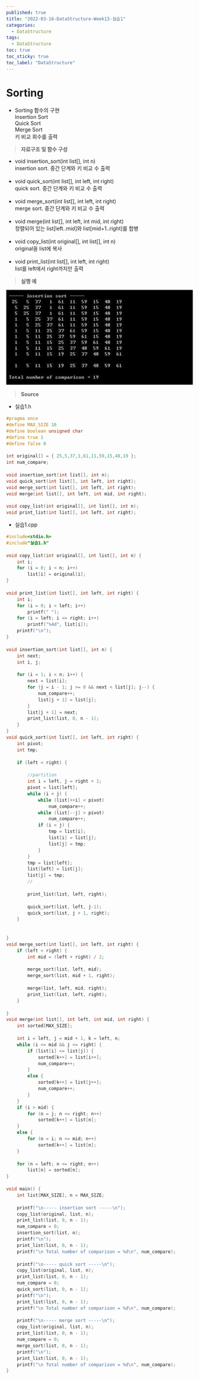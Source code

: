```yaml
---
published: true
title: "2022-03-16-DataStructure-Week13-실습1"
categories:
  - DataStructure
tags:
  - DataStructure
toc: true
toc_sticky: true
toc_label: "DataStructure"
---
```


# Sorting

- Sorting 함수의 구현  
  Insertion Sort  
  Quick Sort  
  Merge Sort  
  키 비교 회수를 출력

> **자료구조 및 함수 구성**

- void insertion_sort(int list[], int n)  
  insertion sort. 중간 단계와 키 비교 수 출력  
  <br>
- void quick_sort(int list[], int left, int right)  
  quick sort. 중간 단계와 키 비교 수 출력  
  <br>
- void merge_sort(int list[], int left, int right)  
  merge sort. 중간 단계와 키 비교 수 출력  
  <br>
- void merge(int list[], int left, int mid, int right)  
  정렬되어 있는 list[left..mid]와 list[mid+1..right]를 합병  
  <br>
- void copy_list(int original[], int list[], int n)  
  original을 list에 복사  
  <br>
- void print_list(int list[], int left, int right)  
  list를 left에서 right까지만 출력

> **실행 예**

![image](https://github.com/222SeungHyun/222SeungHyun.github.io/blob/master/_images/%EC%9E%90%EB%A3%8C%EA%B5%AC%EC%A1%B0%EC%99%80%EC%8B%A4%EC%8A%B5-13%EC%9E%A5-%EC%8B%A4%EC%8A%B51-1.png?raw=true)

> **Source**

- 실습1.h

```C++
#pragma once
#define MAX_SIZE 10
#define boolean unsigned char
#define true 1
#define false 0

int original[] = { 25,5,37,1,61,11,59,15,48,19 };
int num_compare;

void insertion_sort(int list[], int n);
void quick_sort(int list[], int left, int right);
void merge_sort(int list[], int left, int right);
void merge(int list[], int left, int mid, int right);

void copy_list(int original[], int list[], int n);
void print_list(int list[], int left, int right);
```

- 실습1.cpp

```C++
#include<stdio.h>
#include"실습1.h"

void copy_list(int original[], int list[], int n) {
	int i;
	for (i = 0; i < n; i++)
		list[i] = original[i];
}

void print_list(int list[], int left, int right) {
	int i;
	for (i = 0; i < left; i++)
		printf(" ");
	for (i = left; i <= right; i++)
		printf("%4d", list[i]);
	printf("\n");
}

void insertion_sort(int list[], int n) {
	int next;
	int i, j;

	for (i = 1; i < n; i++) {
		next = list[i];
		for (j = i - 1; j >= 0 && next < list[j]; j--) {
			num_compare++;
			list[j + 1] = list[j];
		}
		list[j + 1] = next;
		print_list(list, 0, n - 1);
	}
}
void quick_sort(int list[], int left, int right) {
	int pivot;
	int tmp;

	if (left < right) {

		//partition
		int i = left, j = right + 1;
		pivot = list[left];
		while (i < j) {
			while (list[++i] < pivot)
				num_compare++;
			while (list[--j] > pivot)
				num_compare++;
			if (i < j) {
				tmp = list[i];
				list[i] = list[j];
				list[j] = tmp;
			}
		}
		tmp = list[left];
		list[left] = list[j];
		list[j] = tmp;
		//

		print_list(list, left, right);

		quick_sort(list, left, j-1);
		quick_sort(list, j + 1, right);
	}


}
void merge_sort(int list[], int left, int right) {
	if (left < right) {
		int mid = (left + right) / 2;

		merge_sort(list, left, mid);
		merge_sort(list, mid + 1, right);

		merge(list, left, mid, right);
		print_list(list, left, right);
	}

}
void merge(int list[], int left, int mid, int right) {
	int sorted[MAX_SIZE];

	int i = left, j = mid + 1, k = left, n;
	while (i <= mid && j <= right) {
		if (list[i] <= list[j]) {
			sorted[k++] = list[i++];
			num_compare++;
		}
		else {
			sorted[k++] = list[j++];
			num_compare++;
		}
	}
	if (i > mid) {
		for (n = j; n <= right; n++)
			sorted[k++] = list[n];
	}
	else {
		for (n = i; n <= mid; n++)
			sorted[k++] = list[n];
	}

	for (n = left; n <= right; n++)
		list[n] = sorted[n];
}

void main() {
	int list[MAX_SIZE], n = MAX_SIZE;

	printf("\n----- insertion sort -----\n");
	copy_list(original, list, n);
	print_list(list, 0, n - 1);
	num_compare = 0;
	insertion_sort(list, n);
	printf("\n");
	print_list(list, 0, n - 1);
	printf("\n Total number of comparison = %d\n", num_compare);

	printf("\n----- quick sort -----\n");
	copy_list(original, list, n);
	print_list(list, 0, n - 1);
	num_compare = 0;
	quick_sort(list, 0, n - 1);
	printf("\n");
	print_list(list, 0, n - 1);
	printf("\n Total number of comparison = %d\n", num_compare);

	printf("\n----- merge sort -----\n");
	copy_list(original, list, n);
	print_list(list, 0, n - 1);
	num_compare = 0;
	merge_sort(list, 0, n - 1);
	printf("\n");
	print_list(list, 0, n - 1);
	printf("\n Total number of comparison = %d\n", num_compare);
}
```
